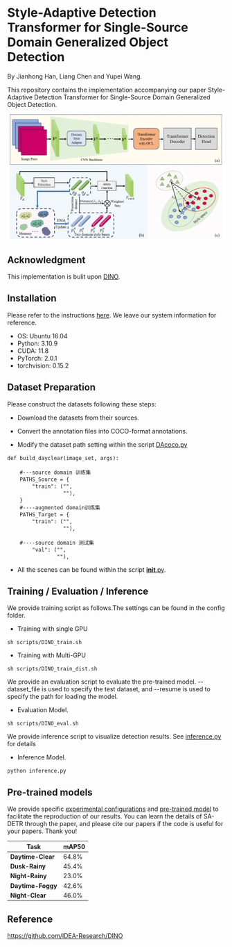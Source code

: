 # Style-Adaptive Detection Transformer for Single-Source Domain Generalized Object Detection

By Jianhong Han, Liang Chen and Yupei Wang.

This repository contains the implementation accompanying our paper Style-Adaptive Detection Transformer for Single-Source Domain Generalized Object Detection.


<!---
If you find it helpful for your research, please consider citing:
```
@article{han2024datr,
  title={DATR: Unsupervised Domain Adaptive Detection Transformer with Dataset-Level Adaptation and Prototypical Alignment},
  author={Han, Jianhong and Chen, Liang and Wang, Yupei},
  journal={arXiv preprint arXiv:2405.11765},
  year={2024}
}
```
-->


![](/figs/Figure1.png)

## Acknowledgment
This implementation is bulit upon [DINO](https://github.com/IDEA-Research/DINO/).

## Installation
Please refer to the instructions [here](requirements.txt). We leave our system information for reference.

* OS: Ubuntu 16.04
* Python: 3.10.9
* CUDA: 11.8
* PyTorch: 2.0.1 
* torchvision: 0.15.2

## Dataset Preparation
Please construct the datasets following these steps:

- Download the datasets from their sources.

- Convert the annotation files into COCO-format annotations.

- Modify the dataset path setting within the script [DAcoco.py](./datasets/DAcoco.py) 

```
def build_dayclear(image_set, args):

    #---source domain 训练集
    PATHS_Source = {
        "train": ("",
                  ""),
    }
    #----augmented domain训练集
    PATHS_Target = {
        "train": ("",
                  ""),

    #----source domain 测试集
        "val": ("",
                ""),
```
- All the scenes can be found within the script [__init__.py](./datasets/__init__.py).


## Training / Evaluation / Inference
We provide training script as follows.The settings can be found in the config folder.

- Training with single GPU
```
sh scripts/DINO_train.sh
```
- Training with Multi-GPU
```
sh scripts/DINO_train_dist.sh
```

We provide an evaluation script to evaluate the pre-trained model. --dataset_file is used to specify the test dataset, and --resume is used to specify the path for loading the model.
- Evaluation Model.
```
sh scripts/DINO_eval.sh
```


We provide inference script to visualize detection results. See [inference.py](inference.py) for details
- Inference Model.
```
python inference.py
```

## Pre-trained models
We provide specific [experimental configurations](config/DINO_4scale.py) and [pre-trained model](https://pan.baidu.com/s/1ZGvYjwXUMoBqtcGHfTnNww?pwd=mxxg) to facilitate the reproduction of our results. 
You can learn the details of SA-DETR through the paper, and please cite our papers if the code is useful for your papers. Thank you!



Task | mAP50  |
------------| ------------- | 
**Daytime-Clear**  | 64.8% | 
**Dusk-Rainy**  | 45.4% | 
**Night-Rainy**  | 23.0% | 
**Daytime-Foggy**  | 42.6% | 
**Night-Clear**  | 46.0% | 

## Reference
https://github.com/IDEA-Research/DINO
